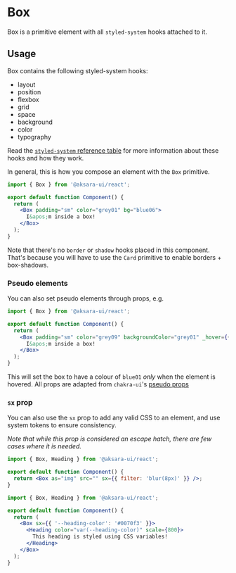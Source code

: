 # Box

Box is a primitive element with all `styled-system` hooks attached to it.

## Usage

Box contains the following styled-system hooks:

- layout
- position
- flexbox
- grid
- space
- background
- color
- typography

Read the [`styled-system` reference table](https://styled-system.com/table) for more information about these hooks and how they work.

In general, this is how you compose an element with the `Box` primitive.

```jsx
import { Box } from '@aksara-ui/react';

export default function Component() {
  return (
    <Box padding="sm" color="grey01" bg="blue06">
      I&apos;m inside a box!
    </Box>
  );
}
```

Note that there's no `border` or `shadow` hooks placed in this component. That's because you will have to use the `Card` primitive to enable borders + box-shadows.

### Pseudo elements

You can also set pseudo elements through props, e.g.

```jsx
import { Box } from '@aksara-ui/react';

export default function Component() {
  return (
    <Box padding="sm" color="grey09" backgroundColor="grey01" _hover={{ backgroundColor: 'blue01' }}>
      I&apos;m inside a box!
    </Box>
  );
}
```

This will set the box to have a colour of `blue01` _only_ when the element is hovered. All props are adapted from `chakra-ui`'s [pseudo props](https://chakra-ui.com/docs/features/style-props#pseudo)

### `sx` prop

You can also use the `sx` prop to add any valid CSS to an element, and use system tokens to ensure consistency.

_Note that while this prop is considered an escape hatch, there are few cases where it is needed._

```jsx
import { Box, Heading } from '@aksara-ui/react';

export default function Component() {
  return <Box as="img" src="" sx={{ filter: 'blur(8px)' }} />;
}
```

```jsx
import { Box, Heading } from '@aksara-ui/react';

export default function Component() {
  return (
    <Box sx={{ '--heading-color': '#0070f3' }}>
      <Heading color="var(--heading-color)" scale={800}>
        This heading is styled using CSS variables!
      </Heading>
    </Box>
  );
}
```
